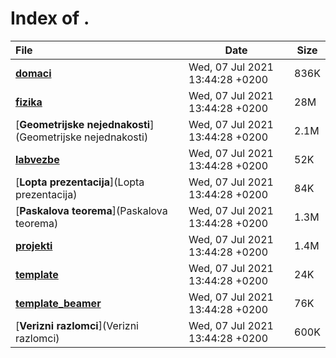 # Index of .

File | Date | Size
:--- | --- | ---
[**<span>domaci</span>**](domaci) | Wed, 07 Jul 2021 13:44:28 +0200 | 836K
[**<span>fizika</span>**](fizika) | Wed, 07 Jul 2021 13:44:28 +0200 | 28M
[**<span>Geometrijske nejednakosti</span>**](Geometrijske nejednakosti) | Wed, 07 Jul 2021 13:44:28 +0200 | 2.1M
[**<span>labvezbe</span>**](labvezbe) | Wed, 07 Jul 2021 13:44:28 +0200 | 52K
[**<span>Lopta prezentacija</span>**](Lopta prezentacija) | Wed, 07 Jul 2021 13:44:28 +0200 | 84K
[**<span>Paskalova teorema</span>**](Paskalova teorema) | Wed, 07 Jul 2021 13:44:28 +0200 | 1.3M
[**<span>projekti</span>**](projekti) | Wed, 07 Jul 2021 13:44:28 +0200 | 1.4M
[**<span>template</span>**](template) | Wed, 07 Jul 2021 13:44:28 +0200 | 24K
[**<span>template_beamer</span>**](template_beamer) | Wed, 07 Jul 2021 13:44:28 +0200 | 76K
[**<span>Verizni razlomci</span>**](Verizni razlomci) | Wed, 07 Jul 2021 13:44:28 +0200 | 600K
